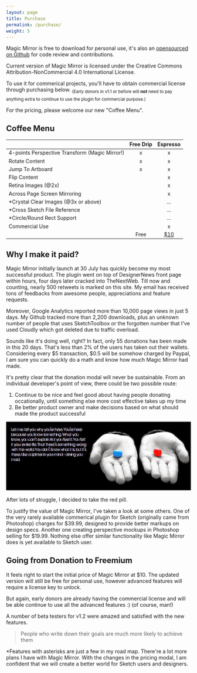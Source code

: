 ```yaml
---
layout: page
title: Purchase
permalink: /purchase/
weight: 5
---
```



Magic Mirror is free to download for personal use, it's also an [opensourced on Github](http://github.com/jamztang/MagicMirror) for code review and contributions.

Current version of Magic Mirror is licensed under the Creative Commons Attribution-NonCommercial 4.0 International License.

To use it for commerical projects, you'll have to obtain commercial license through purchasing below. <sub>(Early donors in v1.1 or before will **not** need to pay anything extra to continue to use the plugin for commercial purpose.)</sub>

For the pricing, please welcome our new "Coffee Menu".

## Coffee Menu

||Free Drip |Espresso|
|---|:-:|:-:|
|4-points Perspective Transform (Magic Mirror!)|x|x|
|Rotate Content|x|x|
|Jump To Artboard|x|x|
|Flip Content| |x|
|Retina Images (@2x)| |x|
|Across Page Screen Mirroring| |x|
|*Crystal Clear Images (@3x or above)| |...|
|*Cross Sketch File Reference| |...|
|*Circle/Round Rect Support| |...|
|Commercial Use| |x|
| |Free|<a href="javascript:void(0);" identifier="Buy" onclick="donateClicked()" class="center btn btn-outline orange">$10</a>|

## Why I make it paid?

Magic Mirror initially launch at 30 July has quickly become my most successful product. The plugin went on top of DesignerNews front page within hours, four days later cracked into TheNextWeb. Till now and counting, nearly 500 retweets is marked on this site. My email has received tons of feedbacks from awesome people, appreciations and feature requests.

Moreover, Google Analytics reported more than 10,000 page views in just 5 days. My Github tracked more than 2,200 downloads, plus an unknown number of people that uses SketchToolbox or the forgotten number that I've used Cloudly which got deleted due to traffic overload.

Sounds like it's doing well, right? In fact, only 55 donations has been made in this 20 days. That's less than 2% of the users has taken out their wallets. Considering every $5 transaction, $0.5 will be somehow charged by Paypal, I am sure you can quickly do a math and know how much Magic Mirror had made.

It's pretty clear that the donation modal will never be sustainable. From an individual developer's point of view, there could be two possible route:

1. Continue to be nice and feel good about having people donating occationally, until something else more cost effective takes up my time
2. Be better product owner and make decisions based on what should made the product successful

![](/images/red-blue-pill.jpg)

After lots of struggle, I decided to take the red pill.

To justify the value of Magic Mirror, I've taken a look at some others. One of the very rarely available commerical plugin for Sketch (originally came from Photoshop) charges for $39.99, designed to provide better markups on design specs. Another one creating perspective mockups in Photoshop selling for $19.99. Nothing else offer similar functionality like Magic Mirror does is yet available to Sketch user.

## Going from Donation to Freemium

It feels right to start the initial price of Magic Mirror at $10. The updated version will still be free for personal use, however advanced features will require a license key to unlock.

But again, early donors are already having the commercial license and will be able continue to use all the advanced features :) (of course, man!)

A number of beta testers for v1.2 were amazed and satisfied with the new features.

> People who write down their goals are much more likely to achieve them

*Features with asterisks are just a few in my road map. There're a lot more plans I have with Magic Mirror. With the changes in the pricing modal, I am confident that we will create a better world for Sketch users and designers.



